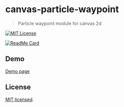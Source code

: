 # canvas-particle-waypoint

> Particle waypoint module for canvas 2d

[![MIT License](http://img.shields.io/badge/license-MIT-blue.svg?style=flat)](LICENSE)

[![ReadMe Card](https://github-readme-stats.vercel.app/api/pin/?username=MasatoMakino&repo=canvas-particle-waypoint&show_owner=true)](https://github.com/MasatoMakino/canvas-particle-waypoint)

## Demo

[Demo page](https://masatomakino.github.io/canvas-particle-waypoint/demo/)

## License

[MIT licensed](LICENSE).
